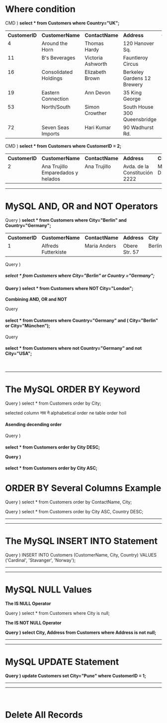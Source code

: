 # Where condition

CMD ) <b>select * from Customers where Country="UK";</b>
    
<table class="w3-table-all notranslate"><tbody><tr><th align="left">CustomerID</th><th align="left">CustomerName</th><th align="left">ContactName</th><th align="left">Address</th><th align="left">City</th><th align="left">PostalCode</th><th align="left">Country</th></tr><tr><td valign="top">4</td><td valign="top">Around the Horn</td><td valign="top">Thomas Hardy</td><td valign="top">120 Hanover Sq.</td><td valign="top">London</td><td valign="top">WA1 1DP</td><td valign="top">UK</td></tr><tr><td valign="top">11</td><td valign="top">B's Beverages</td><td valign="top">Victoria Ashworth</td><td valign="top">Fauntleroy Circus</td><td valign="top">London</td><td valign="top">EC2 5NT</td><td valign="top">UK</td></tr><tr><td valign="top">16</td><td valign="top">Consolidated Holdings</td><td valign="top">Elizabeth Brown</td><td valign="top">Berkeley Gardens 12 Brewery </td><td valign="top">London</td><td valign="top">WX1 6LT</td><td valign="top">UK</td></tr><tr><td valign="top">19</td><td valign="top">Eastern Connection</td><td valign="top">Ann Devon</td><td valign="top">35 King George</td><td valign="top">London</td><td valign="top">WX3 6FW</td><td valign="top">UK</td></tr><tr><td valign="top">53</td><td valign="top">North/South</td><td valign="top">Simon Crowther</td><td valign="top">South House 300 Queensbridge</td><td valign="top">London</td><td valign="top">SW7 1RZ</td><td valign="top">UK</td></tr><tr><td valign="top">72</td><td valign="top">Seven Seas Imports</td><td valign="top">Hari Kumar</td><td valign="top">90 Wadhurst Rd.</td><td valign="top">London</td><td valign="top">OX15 4NB</td><td valign="top">UK</td></tr></tbody></table>

CMD ) <b>select * from Customers where CustomerID = 2;</b>

<table class="w3-table-all notranslate"><tbody><tr><th align="left">CustomerID</th><th align="left">CustomerName</th><th align="left">ContactName</th><th align="left">Address</th><th align="left">City</th><th align="left">PostalCode</th><th align="left">Country</th></tr><tr><td valign="top">2</td><td valign="top">Ana Trujillo Emparedados y helados</td><td valign="top">Ana Trujillo</td><td valign="top">Avda. de la Constitución 2222</td><td valign="top">México D.F.</td><td valign="top">05021</td><td valign="top">Mexico</td></tr></tbody></table>
<hr>

# MySQL AND, OR and NOT Operators

Query ) <b>select * from Customers where City="Berlin" and Country="Germany";</b>

<table class="w3-table-all notranslate"><tbody><tr><th align="left">CustomerID</th><th align="left">CustomerName</th><th align="left">ContactName</th><th align="left">Address</th><th align="left">City</th><th align="left">PostalCode</th><th align="left">Country</th></tr><tr><td valign="top">1</td><td valign="top">Alfreds Futterkiste</td><td valign="top">Maria Anders</td><td valign="top">Obere Str. 57</td><td valign="top">Berlin</td><td valign="top">12209</td><td valign="top">Germany</td></tr></tbody></table>

Query ) <h5>select * from Customers where City="Berlin" or Country ="Germany";</h5>


<h4>Query ) select * from Customers where NOT City="London";</h4>

<b>Combining AND, OR and NOT</b>

Query <h4>select * from Customers where Country="Germany" and ( City="Berlin" or City="München");</h4>

Query <h4>select * from Customers where not Country="Germany" and not City="USA";</h4>

<br>
<hr>

# The MySQL ORDER BY Keyword

Query ) select * from Customers order by City;

selected column नाव ने  alphabetical order ne table order hoil

<h4> Asending decending order</h4>

Query ) <h4>select * from Customers order by City DESC;

Query ) <h4>select * from Customers order by City ASC;

# ORDER BY Several Columns Example

Query ) select * from Customers order by ContactName, City;

Query ) select * from Customers order by City ASC, Country DESC;

<hr>
<hr>

# The MySQL INSERT INTO Statement

Query ) INSERT INTO Customers (CustomerName, City, Country) VALUES ('Cardinal', 'Stavanger', 'Norway');

<hr>
<hr>

# MySQL NULL Values

<b>The IS NULL Operator</b>

Query ) select * from Customers where City is null;

<b> The IS NOT NULL Operator <b>

Query ) select City, Address from Customers where Address is not null;

<hr>
<hr>

# MySQL UPDATE Statement

Query ) update Customers set City="Pune" where CustomerID = 1;

<hr>
<hr>

<br>

# Delete All Records


